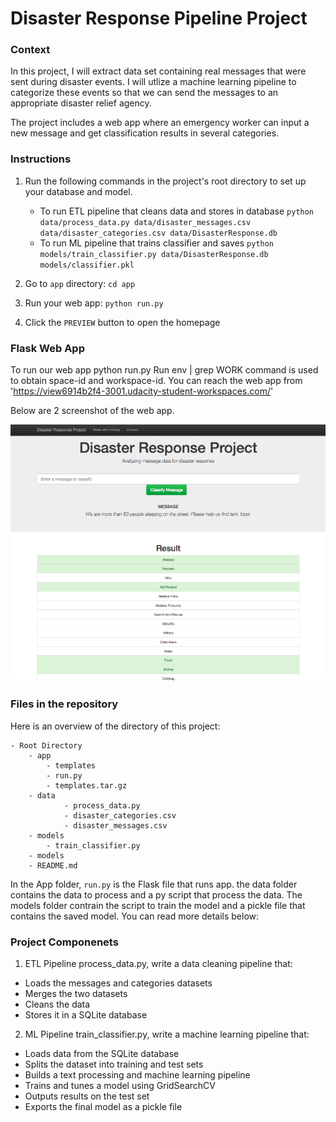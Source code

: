 # Disaster Response Pipeline Project


### Context
In this project, I will extract data set containing real messages that were sent during disaster events. I will utlize a machine learning pipeline to categorize these events so that we can send the messages to an appropriate disaster relief agency.

The project includes a web app where an emergency worker can input a new message and get classification results in several categories. 


### Instructions
1. Run the following commands in the project's root directory to set up your database and model.

    - To run ETL pipeline that cleans data and stores in database
        `python data/process_data.py data/disaster_messages.csv data/disaster_categories.csv data/DisasterResponse.db`
    - To run ML pipeline that trains classifier and saves
        `python models/train_classifier.py data/DisasterResponse.db models/classifier.pkl`

2. Go to `app` directory: `cd app`

3. Run your web app: `python run.py`

4. Click the `PREVIEW` button to open the homepage

### Flask Web App
To run our web app python run.py Run env | grep WORK command is used to obtain space-id and workspace-id. You can reach the web app from 'https://view6914b2f4-3001.udacity-student-workspaces.com/'

Below are 2 screenshot of the web app.

![](/screenshot.png)

[](/screenshot2.png)


### Files in the repository

Here is an overview of the directory of this project:

```
- Root Directory
    - app
        - templates
        - run.py
        - templates.tar.gz
    - data
            - process_data.py
            - disaster_categories.csv
            - disaster_messages.csv
    - models
        - train_classifier.py
    - models
    - README.md
```

In the App folder, `run.py` is the Flask file that runs app.
the data folder contains the data to process and a py script that process the data.
The models folder contrain the script to train the model and a pickle file that contains the saved model. You can read more details below:


### Project Componenets

1. ETL Pipeline
process_data.py, write a data cleaning pipeline that:

- Loads the messages and categories datasets
- Merges the two datasets
- Cleans the data
- Stores it in a SQLite database

2. ML Pipeline
train_classifier.py, write a machine learning pipeline that:

- Loads data from the SQLite database
- Splits the dataset into training and test sets
- Builds a text processing and machine learning pipeline
- Trains and tunes a model using GridSearchCV
- Outputs results on the test set
- Exports the final model as a pickle file
